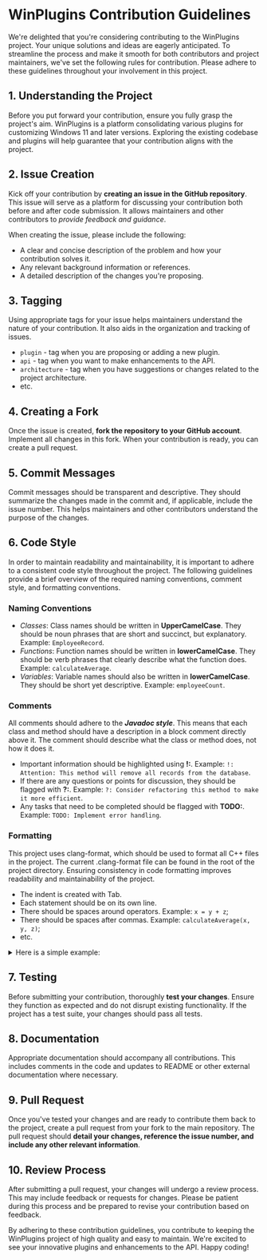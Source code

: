 # WinPlugins Contribution Guidelines

We're delighted that you're considering contributing to the WinPlugins project. Your unique solutions and ideas are eagerly anticipated. To streamline the process and make it smooth for both contributors and project maintainers, we've set the following rules for contribution. Please adhere to these guidelines throughout your involvement in this project.

## 1. Understanding the Project
Before you put forward your contribution, ensure you fully grasp the project's aim. WinPlugins is a platform consolidating various plugins for customizing Windows 11 and later versions. Exploring the existing codebase and plugins will help guarantee that your contribution aligns with the project.

## 2. Issue Creation
Kick off your contribution by **creating an issue in the GitHub repository**. This issue will serve as a platform for discussing your contribution both before and after code submission. It allows maintainers and other contributors to *provide feedback and guidance*.

When creating the issue, please include the following:

- A clear and concise description of the problem and how your contribution solves it.
- Any relevant background information or references.
- A detailed description of the changes you're proposing.

## 3. Tagging
Using appropriate tags for your issue helps maintainers understand the nature of your contribution. It also aids in the organization and tracking of issues.
- `plugin` - tag when you are proposing or adding a new plugin.
- `api` - tag when you want to make enhancements to the API.
- `architecture` - tag when you have suggestions or changes related to the project architecture.
- etc.

## 4. Creating a Fork
Once the issue is created, **fork the repository to your GitHub account**. Implement all changes in this fork. When your contribution is ready, you can create a pull request.

## 5. Commit Messages
Commit messages should be transparent and descriptive. They should summarize the changes made in the commit and, if applicable, include the issue number. This helps maintainers and other contributors understand the purpose of the changes.

## 6. Code Style
In order to maintain readability and maintainability, it is important to adhere to a consistent code style throughout the project. The following guidelines provide a brief overview of the required naming conventions, comment style, and formatting conventions.

### Naming Conventions
- *Classes*: Class names should be written in **UpperCamelCase**. They should be noun phrases that are short and succinct, but explanatory. Example: `EmployeeRecord`.
- *Functions*: Function names should be written in **lowerCamelCase**. They should be verb phrases that clearly describe what the function does. Example: `calculateAverage`.
- *Variables*: Variable names should also be written in **lowerCamelCase**. They should be short yet descriptive. Example: `employeeCount`.

### Comments
All comments should adhere to the ***Javadoc style***. This means that each class and method should have a description in a block comment directly above it. The comment should describe what the class or method does, not how it does it.
- Important information should be highlighted using **!:**. Example: `!: Attention: This method will remove all records from the database`.
- If there are any questions or points for discussion, they should be flagged with **?:**. Example: `?: Consider refactoring this method to make it more efficient`.
- Any tasks that need to be completed should be flagged with **TODO:**. Example: `TODO: Implement error handling`.

### Formatting
This project uses clang-format, which should be used to format all C++ files in the project. The current .clang-format file can be found in the root of the project directory. Ensuring consistency in code formatting improves readability and maintainability of the project.
- The indent is created with Tab.
- Each statement should be on its own line.
- There should be spaces around operators. Example: `x = y + z`;
- There should be spaces after commas. Example: `calculateAverage(x, y, z)`;
- etc.
<details><summary>Here is a simple example:</summary>

```cpp
/**
 * EmployeeRecord represents a single employee's record.
 * 
 * !: EmployeeRecords are immutable once created.
 */
class EmployeeRecord {

private:
    std::string employeeId;
    std::string name;

public:
    /**
     * Constructs a new EmployeeRecord.
     *
     * @param employeeId the ID of the employee
     * @param name the name of the employee
     */
    EmployeeRecord(std::string employeeId, std::string name) 
    : employeeId(employeeId), name(name) {}

    /**
     * Gets the employee's ID.
     *
     * @return the employee's ID
     */
    std::string getEmployeeId() {
        return employeeId;
    }

    /**
     * Gets the employee's name.
     *
     * @return the employee's name
     */
    std::string getName() {
        return name;
    }

    // TODO: Implement the equality operator.
};
```

</details>

## 7. Testing
Before submitting your contribution, thoroughly **test your changes**. Ensure they function as expected and do not disrupt existing functionality. If the project has a test suite, your changes should pass all tests.

## 8. Documentation
Appropriate documentation should accompany all contributions. This includes comments in the code and updates to README or other external documentation where necessary.

## 9. Pull Request
Once you've tested your changes and are ready to contribute them back to the project, create a pull request from your fork to the main repository. The pull request should **detail your changes, reference the issue number, and include any other relevant information**.

## 10. Review Process
After submitting a pull request, your changes will undergo a review process. This may include feedback or requests for changes. Please be patient during this process and be prepared to revise your contribution based on feedback.

By adhering to these contribution guidelines, you contribute to keeping the WinPlugins project of high quality and easy to maintain. We're excited to see your innovative plugins and enhancements to the API. Happy coding!